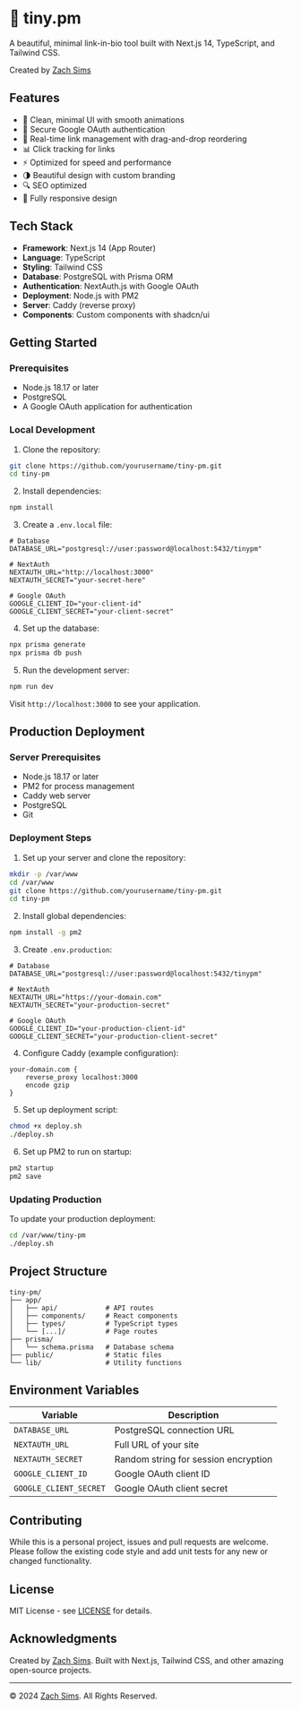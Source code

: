 # 🦢 tiny.pm

A beautiful, minimal link-in-bio tool built with Next.js 14, TypeScript, and Tailwind CSS.

Created by [Zach Sims](https://zachsi.ms/)

## Features

- 🎨 Clean, minimal UI with smooth animations
- 🔐 Secure Google OAuth authentication
- 🔄 Real-time link management with drag-and-drop reordering
- 📊 Click tracking for links
- ⚡️ Optimized for speed and performance
- 🌗 Beautiful design with custom branding
- 🔍 SEO optimized
- 📱 Fully responsive design

## Tech Stack

- **Framework**: Next.js 14 (App Router)
- **Language**: TypeScript
- **Styling**: Tailwind CSS
- **Database**: PostgreSQL with Prisma ORM
- **Authentication**: NextAuth.js with Google OAuth
- **Deployment**: Node.js with PM2
- **Server**: Caddy (reverse proxy)
- **Components**: Custom components with shadcn/ui

## Getting Started

### Prerequisites

- Node.js 18.17 or later
- PostgreSQL
- A Google OAuth application for authentication

### Local Development

1. Clone the repository:
```bash
git clone https://github.com/yourusername/tiny-pm.git
cd tiny-pm
```

2. Install dependencies:
```bash
npm install
```

3. Create a `.env.local` file:
```env
# Database
DATABASE_URL="postgresql://user:password@localhost:5432/tinypm"

# NextAuth
NEXTAUTH_URL="http://localhost:3000"
NEXTAUTH_SECRET="your-secret-here"

# Google OAuth
GOOGLE_CLIENT_ID="your-client-id"
GOOGLE_CLIENT_SECRET="your-client-secret"
```

4. Set up the database:
```bash
npx prisma generate
npx prisma db push
```

5. Run the development server:
```bash
npm run dev
```

Visit `http://localhost:3000` to see your application.

## Production Deployment

### Server Prerequisites

- Node.js 18.17 or later
- PM2 for process management
- Caddy web server
- PostgreSQL
- Git

### Deployment Steps

1. Set up your server and clone the repository:
```bash
mkdir -p /var/www
cd /var/www
git clone https://github.com/yourusername/tiny-pm.git
cd tiny-pm
```

2. Install global dependencies:
```bash
npm install -g pm2
```

3. Create `.env.production`:
```env
# Database
DATABASE_URL="postgresql://user:password@localhost:5432/tinypm"

# NextAuth
NEXTAUTH_URL="https://your-domain.com"
NEXTAUTH_SECRET="your-production-secret"

# Google OAuth
GOOGLE_CLIENT_ID="your-production-client-id"
GOOGLE_CLIENT_SECRET="your-production-client-secret"
```

4. Configure Caddy (example configuration):
```caddyfile
your-domain.com {
    reverse_proxy localhost:3000
    encode gzip
}
```

5. Set up deployment script:
```bash
chmod +x deploy.sh
./deploy.sh
```

6. Set up PM2 to run on startup:
```bash
pm2 startup
pm2 save
```

### Updating Production

To update your production deployment:

```bash
cd /var/www/tiny-pm
./deploy.sh
```

## Project Structure

```
tiny-pm/
├── app/
│   ├── api/            # API routes
│   ├── components/     # React components
│   ├── types/          # TypeScript types
│   └── [...]/          # Page routes
├── prisma/
│   └── schema.prisma   # Database schema
├── public/             # Static files
└── lib/                # Utility functions
```

## Environment Variables

| Variable | Description |
|----------|-------------|
| `DATABASE_URL` | PostgreSQL connection URL |
| `NEXTAUTH_URL` | Full URL of your site |
| `NEXTAUTH_SECRET` | Random string for session encryption |
| `GOOGLE_CLIENT_ID` | Google OAuth client ID |
| `GOOGLE_CLIENT_SECRET` | Google OAuth client secret |

## Contributing

While this is a personal project, issues and pull requests are welcome. Please follow the existing code style and add unit tests for any new or changed functionality.

## License

MIT License - see [LICENSE](LICENSE) for details.

## Acknowledgments

Created by [Zach Sims](https://zachsi.ms/). Built with Next.js, Tailwind CSS, and other amazing open-source projects.

---

© 2024 [Zach Sims](https://zachsi.ms/). All Rights Reserved.